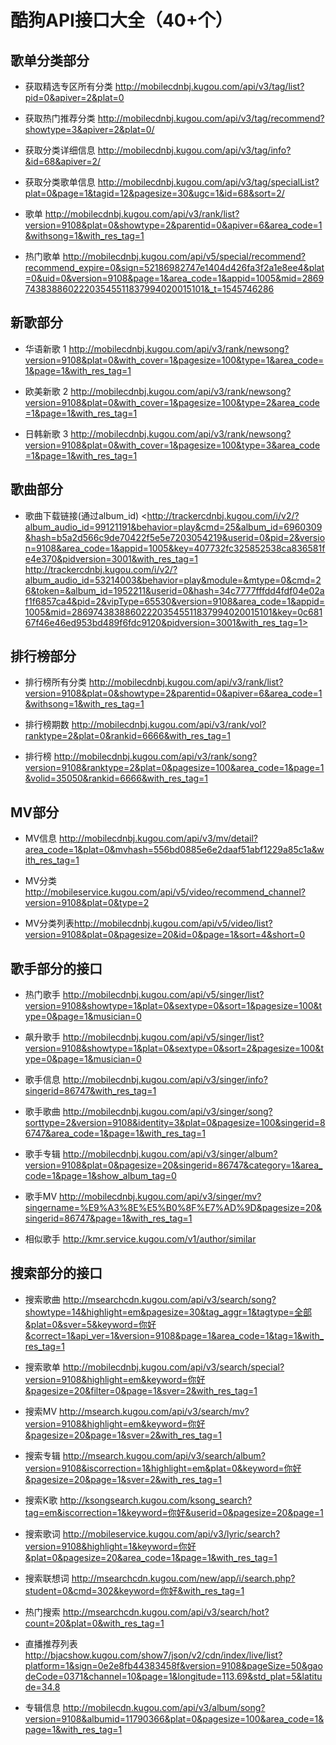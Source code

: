 # 酷狗API接口大全（40+个）

##  歌单分类部分

* 获取精选专区所有分类 <http://mobilecdnbj.kugou.com/api/v3/tag/list?pid=0&apiver=2&plat=0>

* 获取热门推荐分类 <http://mobilecdnbj.kugou.com/api/v3/tag/recommend?showtype=3&apiver=2&plat=0/>

* 获取分类详细信息 <http://mobilecdnbj.kugou.com/api/v3/tag/info?&id=68&apiver=2/>

* 获取分类歌单信息 <http://mobilecdnbj.kugou.com/api/v3/tag/specialList?plat=0&page=1&tagid=12&pagesize=30&ugc=1&id=68&sort=2/>

* 歌单 <http://mobilecdnbj.kugou.com/api/v3/rank/list?version=9108&plat=0&showtype=2&parentid=0&apiver=6&area_code=1&withsong=1&with_res_tag=1>

* 热门歌单 <http://mobilecdnbj.kugou.com/api/v5/special/recommend?recommend_expire=0&sign=52186982747e1404d426fa3f2a1e8ee4&plat=0&uid=0&version=9108&page=1&area_code=1&appid=1005&mid=286974383886022203545511837994020015101&_t=1545746286>


## 新歌部分

* 华语新歌 1 <http://mobilecdnbj.kugou.com/api/v3/rank/newsong?version=9108&plat=0&with_cover=1&pagesize=100&type=1&area_code=1&page=1&with_res_tag=1>

* 欧美新歌 2 <http://mobilecdnbj.kugou.com/api/v3/rank/newsong?version=9108&plat=0&with_cover=1&pagesize=100&type=2&area_code=1&page=1&with_res_tag=1>

* 日韩新歌 3 <http://mobilecdnbj.kugou.com/api/v3/rank/newsong?version=9108&plat=0&with_cover=1&pagesize=100&type=3&area_code=1&page=1&with_res_tag=1>

## 歌曲部分

* 歌曲下载链接(通过album_id) <http://trackercdnbj.kugou.com/i/v2/?album_audio_id=99121191&behavior=play&cmd=25&album_id=6960309&hash=b5a2d566c9de70422f5e5e7203054219&userid=0&pid=2&version=9108&area_code=1&appid=1005&key=407732fc325852538ca836581fe4e370&pidversion=3001&with_res_tag=1 http://trackercdnbj.kugou.com/i/v2/?album_audio_id=53214003&behavior=play&module=&mtype=0&cmd=26&token=&album_id=1952211&userid=0&hash=34c7777fffdd4fdf04e02af1f6857ca4&pid=2&vipType=65530&version=9108&area_code=1&appid=1005&mid=286974383886022203545511837994020015101&key=0c68167f46e46ed953bd489f6fdc9120&pidversion=3001&with_res_tag=1>

## 排行榜部分

* 排行榜所有分类 <http://mobilecdnbj.kugou.com/api/v3/rank/list?version=9108&plat=0&showtype=2&parentid=0&apiver=6&area_code=1&withsong=1&with_res_tag=1>

* 排行榜期数 <http://mobilecdnbj.kugou.com/api/v3/rank/vol?ranktype=2&plat=0&rankid=6666&with_res_tag=1>

* 排行榜 http://mobilecdnbj.kugou.com/api/v3/rank/song?version=9108&ranktype=2&plat=0&pagesize=100&area_code=1&page=1&volid=35050&rankid=6666&with_res_tag=1

## MV部分

* MV信息 <http://mobilecdnbj.kugou.com/api/v3/mv/detail?area_code=1&plat=0&mvhash=556bd0885e6e2daaf51abf1229a85c1a&with_res_tag=1>

* MV分类 <http://mobileservice.kugou.com/api/v5/video/recommend_channel?version=9108&plat=0&type=2>

* MV分类列表<http://mobilecdnbj.kugou.com/api/v5/video/list?version=9108&plat=0&pagesize=20&id=0&page=1&sort=4&short=0>

## 歌手部分的接口

* 热门歌手 <http://mobilecdnbj.kugou.com/api/v5/singer/list?version=9108&showtype=1&plat=0&sextype=0&sort=1&pagesize=100&type=0&page=1&musician=0>

* 飙升歌手 <http://mobilecdnbj.kugou.com/api/v5/singer/list?version=9108&showtype=1&plat=0&sextype=0&sort=2&pagesize=100&type=0&page=1&musician=0>

* 歌手信息 <http://mobilecdnbj.kugou.com/api/v3/singer/info?singerid=86747&with_res_tag=1> 

* 歌手歌曲 <http://mobilecdnbj.kugou.com/api/v3/singer/song?sorttype=2&version=9108&identity=3&plat=0&pagesize=100&singerid=86747&area_code=1&page=1&with_res_tag=1>

* 歌手专辑 <http://mobilecdnbj.kugou.com/api/v3/singer/album?version=9108&plat=0&pagesize=20&singerid=86747&category=1&area_code=1&page=1&show_album_tag=0>

* 歌手MV <http://mobilecdnbj.kugou.com/api/v3/singer/mv?singername=%E9%A3%8E%E5%B0%8F%E7%AD%9D&pagesize=20&singerid=86747&page=1&with_res_tag=1>

* 相似歌手 <http://kmr.service.kugou.com/v1/author/similar>

## 搜索部分的接口

* 搜索歌曲 <http://msearchcdn.kugou.com/api/v3/search/song?showtype=14&highlight=em&pagesize=30&tag_aggr=1&tagtype=全部&plat=0&sver=5&keyword=你好&correct=1&api_ver=1&version=9108&page=1&area_code=1&tag=1&with_res_tag=1>

* 搜索歌单 <http://mobilecdnbj.kugou.com/api/v3/search/special?version=9108&highlight=em&keyword=你好&pagesize=20&filter=0&page=1&sver=2&with_res_tag=1>

* 搜索MV <http://msearch.kugou.com/api/v3/search/mv?version=9108&highlight=em&keyword=你好&pagesize=20&page=1&sver=2&with_res_tag=1>

* 搜索专辑 <http://msearch.kugou.com/api/v3/search/album?version=9108&iscorrection=1&highlight=em&plat=0&keyword=你好&pagesize=20&page=1&sver=2&with_res_tag=1>

* 搜索K歌 <http://ksongsearch.kugou.com/ksong_search?tag=em&iscorrection=1&keyword=你好&userid=0&pagesize=20&page=1>

* 搜索歌词 <http://mobileservice.kugou.com/api/v3/lyric/search?version=9108&highlight=1&keyword=你好&plat=0&pagesize=20&area_code=1&page=1&with_res_tag=1>

* 搜索联想词 <http://msearchcdn.kugou.com/new/app/i/search.php?student=0&cmd=302&keyword=你好&with_res_tag=1>

* 热门搜索 <http://msearchcdn.kugou.com/api/v3/search/hot?count=20&plat=0&with_res_tag=1>

* 直播推荐列表 <http://bjacshow.kugou.com/show7/json/v2/cdn/index/live/list?platform=1&sign=0e2e8fb44383458f&version=9108&pageSize=50&gaodeCode=0371&channel=10&page=1&longitude=113.69&std_plat=5&latitude=34.8>

* 专辑信息 <http://mobilecdn.kugou.com/api/v3/album/song?version=9108&albumid=11790366&plat=0&pagesize=100&area_code=1&page=1&with_res_tag=1>